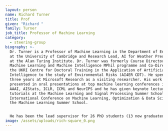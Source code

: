 ```yaml
---
layout: person
name: Richard Turner
title: Prof
given: "Richard "
family: Turner
job_title: Professor of Machine Learning
category:
  - steering-group
biography: >-
  Dr. Turner is a Professor of Machine Learning in the Department of Engineering
  at the University of Cambridge and Research Lead, AI for Weather Prediction,
  at the Alan Turing Institute. Dr. Turner was formerly Course Director of the
  Machine Learning and Machine Intelligence MPhil programme and Co-Director of
  the UKRI Centre for Doctoral Training in the Application of Artificial
  Intelligence to the study of Environmental Risks (AI4ER CDT). He spent over
  three years at Microsoft Research as a visiting researcher. His work has been
  presented in oral presentations at top machine learning conferences including
  AAAI, AIStats, ICLR, ICML and NeurIPS and he has given keynote lectures and
  tutorials at the Machine Learning and Signal Processing Summer School, the
  International Conference on Machine Learning, Optimization & Data Science, and
  the Machine Learning Summer School. 


  He has been the lead supervisor for 26 PhD students (13 now graduated) and seven Research Assistants and Associates. He has received over £10M of industrial funding from Microsoft, Toyota, Google, DeepMind, Amazon, and Improbable and over £15M of funding from the EPSRC as Principal or Co-investigator. Dr. Turner has been awarded the Cambridge Students' Union Teaching Award for Lecturing. His work has featured on BBC Radio 5 Live’s The Naked Scientist, BBC World Service’s Click and in Wired Magazine.
image: /assets/uploads/rich-square_0.png
---
```

